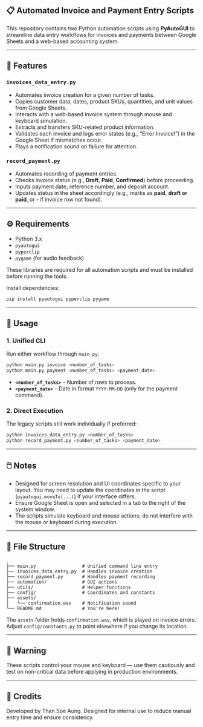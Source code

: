 ## 📋 Automated Invoice and Payment Entry Scripts

This repository contains two Python automation scripts using **PyAutoGUI** to streamline data entry workflows for invoices and payments between Google Sheets and a web-based accounting system.

---

## 🚀 Features

### `invoices_data_entry.py`

* Automates invoice creation for a given number of tasks.
* Copies customer data, dates, product SKUs, quantities, and unit values from Google Sheets.
* Interacts with a web-based invoice system through mouse and keyboard simulation.
* Extracts and transfers SKU-related product information.
* Validates each invoice and logs error states (e.g., “Error Invoice!”) in the Google Sheet if mismatches occur.
* Plays a notification sound on failure for attention.

### `record_payment.py`

* Automates recording of payment entries.
* Checks invoice status (e.g., **Draft**, **Paid**, **Confirmed**) before proceeding.
* Inputs payment date, reference number, and deposit account.
* Updates status in the sheet accordingly (e.g., marks as **paid**, **draft or paid**, or **-** if invoice row not found).

---

## ⚙️ Requirements

* Python 3.x
* `pyautogui`
* `pyperclip`
* `pygame` (for audio feedback)

These libraries are required for all automation scripts and must be installed before running the tools.

Install dependencies:

```bash
pip install pyautogui pyperclip pygame
```

---

## 🧾 Usage

### 1. **Unified CLI**

Run either workflow through `main.py`:

```bash
python main.py invoice <number_of_tasks>
python main.py payment <number_of_tasks> <payment_date>
```

* **`<number_of_tasks>`** – Number of rows to process.
* **`<payment_date>`** – Date in format `YYYY-MM-DD` (only for the payment command).

### 2. **Direct Execution**

The legacy scripts still work individually if preferred:

```bash
python invoices_data_entry.py <number_of_tasks>
python record_payment.py <number_of_tasks> <payment_date>
```

---

## 🖱️ Notes

* Designed for screen resolution and UI coordinates specific to your layout. You may need to update the coordinates in the script (`pyautogui.moveTo(...)`) if your interface differs.
* Ensure Google Sheet is open and selected in a tab to the right of the system window.
* The scripts simulate keyboard and mouse actions; do not interfere with the mouse or keyboard during execution.

---

## 📂 File Structure

```
.
├── main.py                 # Unified command line entry
├── invoices_data_entry.py  # Handles invoice creation
├── record_payment.py       # Handles payment recording
├── automation/             # GUI actions
├── utils/                  # Helper functions
├── config/                 # Coordinates and constants
├── assets/
│   └── confirmation.wav    # Notification sound
└── README.md               # You're here!
```

The `assets` folder holds `confirmation.wav`, which is played on invoice errors. Adjust `config/constants.py` to point elsewhere if you change its location.

---

## 📢 Warning

These scripts control your mouse and keyboard — use them cautiously and test on non-critical data before applying in production environments.

---

## 🙏 Credits

Developed by Than Soe Aung. Designed for internal use to reduce manual entry time and ensure consistency.
